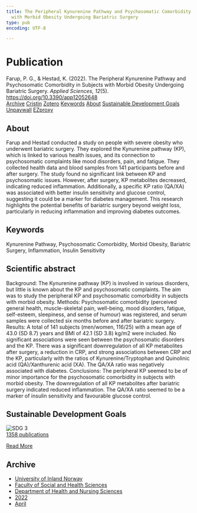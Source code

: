 ```yaml
---
title: The Peripheral Kynurenine Pathway and Psychosomatic Comorbidity in Subjects
  with Morbid Obesity Undergoing Bariatric Surgery
type: pub
encoding: UTF-8

---
```

<h1>Publication</h1>
<article id="csl-bib-container-MBY5YX58" class="csl-bib-container">
  <div class="csl-bib-body"> <div class="csl-entry">Farup, P. G., &#38; Hestad, K. (2022). The Peripheral Kynurenine Pathway and Psychosomatic Comorbidity in Subjects with Morbid Obesity Undergoing Bariatric Surgery. <i>Applied Sciences</i>, <i>12</i>(5). <a href="https://doi.org/10.3390/app12052648">https://doi.org/10.3390/app12052648</a></div> </div>
  <div class="csl-bib-buttons">
    <a href="#taxonomy-article-MBY5YX58" alt="archive" class="csl-bib-button">Archive</a>
    <a href="https://app.cristin.no/results/show.jsf?id=2014871" alt="Cristin" class="csl-bib-button">Cristin</a>
    <a href="http://zotero.org/groups/5881554/items/MBY5YX58" alt="Zotero" class="csl-bib-button">Zotero</a>
    <a href="#keywords-article-MBY5YX58" alt="keywords" class="csl-bib-button">Keywords</a>
    <a href="#about-article-MBY5YX58" alt="about_pub" class="csl-bib-button">About</a>
    <a href="#sdg-article-MBY5YX58" alt="sdg" class="csl-bib-button">Sustainable Development Goals</a>
    <a href="https://www.mdpi.com/2076-3417/12/5/2648/pdf?version=1646368263" alt="Unpaywall" class="csl-bib-button">Unpaywall</a>
    <a href="https://www.mdpi.com/2076-3417/12/5/2648/pdf?version=1646368263" alt="EZproxy" class="csl-bib-button">EZproxy</a>
  </div>
  <div id="csl-bib-meta-container-MBY5YX58"></div>
</article>
<div id="csl-bib-meta-MBY5YX58" class="csl-bib-meta">
  <article id="about-article-MBY5YX58" class="about_pub-article">
    <h1>About</h1>
    Farup and Hestad conducted a study on people with severe obesity who underwent bariatric surgery. They explored the Kynurenine pathway (KP), which is linked to various health issues, and its connection to psychosomatic complaints like mood disorders, pain, and fatigue. They collected health data and blood samples from 141 participants before and after surgery. The study found no significant link between KP and psychosomatic issues. However, after surgery, KP metabolites decreased, indicating reduced inflammation. Additionally, a specific KP ratio (QA/XA) was associated with better insulin sensitivity and glucose control, suggesting it could be a marker for diabetes management. This research highlights the potential benefits of bariatric surgery beyond weight loss, particularly in reducing inflammation and improving diabetes outcomes.
  </article>
  <article id="keywords-article-MBY5YX58" class="keywords-article">
    <h1>Keywords</h1>
    Kynurenine Pathway, Psychosomatic Comorbidity, Morbid Obesity, Bariatric Surgery, Inflammation, Insulin Sensitivity
  </article>
  <article id="abstract-article-MBY5YX58" class="abstract-article">
    <h1>Scientific abstract</h1>
    Background: The Kynurenine pathway (KP) is involved in various disorders, but little is known about the KP and psychosomatic complaints. The aim was to study the peripheral KP and psychosomatic comorbidity in subjects with morbid obesity. Methods: Psychosomatic comorbidity (perceived general health, muscle-skeletal pain, well-being, mood disorders, fatigue, self-esteem, sleepiness, and sense of humour) was registered, and serum samples were collected six months before and after bariatric surgery. Results: A total of 141 subjects (men/women, 116/25) with a mean age of 43.0 (SD 8.7) years and BMI of 42.1 (SD 3.8) kg/m2 were included. No significant associations were seen between the psychosomatic disorders and the KP. There was a significant downregulation of all KP metabolites after surgery, a reduction in CRP, and strong associations between CRP and the KP, particularly with the ratios of Kynurenine/Tryptophan and Quinolinic acid (QA)/Xanthurenic acid (XA). The QA/XA ratio was negatively associated with diabetes. Conclusions: The peripheral KP seemed to be of minor importance for the psychosomatic comorbidity in subjects with morbid obesity. The downregulation of all KP metabolites after bariatric surgery indicated reduced inflammation. The QA/XA ratio seemed to be a marker of insulin sensitivity and favourable glucose control.
  </article>
  <article id="sdg-article-MBY5YX58" class="sdg-article">
    <h1>Sustainable Development Goals</h1>
    <div class="sdg-container"><div id="sdg3" class="sdg">
        <img src="{{< params subfolder >}}images/sdg/sdg03_en.png" class="image" alt="SDG 3">
        <div class="sdg-overlay">
          <a href="{{< params subfolder >}}en/archive/?sdg=3#archive" class="sdg-publication-count"><span>1358</span> publications</a>
          <p><a href="https://sdgs.un.org/goals/goal3" class="sdg-read-more">Read More</a></p>
        </div>
      </div></div>
  </article>
  <article id="taxonomy-article-MBY5YX58" class="taxonomy-article">
    <h1>Archive</h1>
    <ul>
      <li><a href="{{< params subfolder >}}en/archive/?key=3DCRN523">University of Inland Norway</a></li>
      <li><a href="{{< params subfolder >}}en/archive/?key=IDKFS3MX">Faculty of Social and Health Sciences</a></li>
      <li><a href="{{< params subfolder >}}en/archive/?key=GTV4ECMZ">Department of Health and Nursing Sciences</a></li>
      <li><a href="{{< params subfolder >}}en/archive/?key=558P36BB">2022</a></li>
      <li><a href="{{< params subfolder >}}en/archive/?key=H5K8DBZL">April</a></li>
    </ul>
  </article>
</div>
